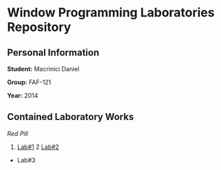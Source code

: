# Window Programming Laboratories Repository

## Personal Information

**Student:** Macrinici Daniel	

**Group:** FAF-121

**Year:** 2014

## Contained Laboratory Works

_Red Pill_

1. [Lab#1](https://github.com/TUM-FAF/FAF-121-Macrinici-Daniel/tree/master/WP/Lab%231)
2  [Lab#2](https://github.com/TUM-FAF/FAF-121-Macrinici-Daniel/tree/master/WP/Lab%232)
*  Lab#3